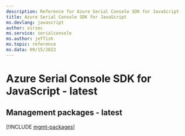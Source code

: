 ```yaml
---
description: Reference for Azure Serial Console SDK for JavaScript
title: Azure Serial Console SDK for JavaScript
ms.devlang: javascript
author: xirzec
ms.service: serialconsole
ms.author: jeffish
ms.topic: reference
ms.data: 09/15/2022
---
```

# Azure Serial Console SDK for JavaScript - latest

## Management packages - latest
[!INCLUDE [mgmt-packages](serial-console-mgmt-index.md)]